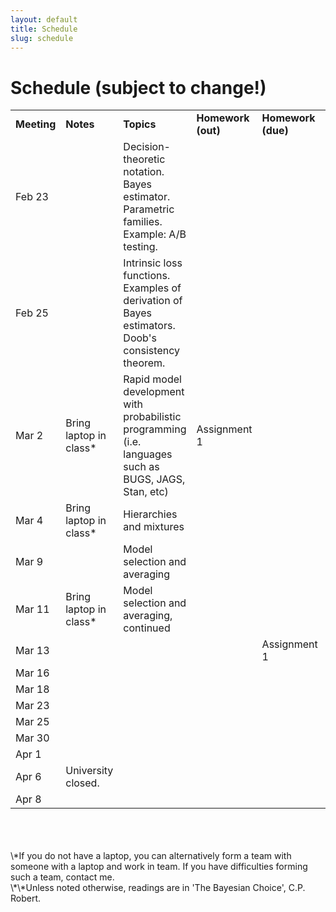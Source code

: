 ```yaml
---
layout: default
title: Schedule
slug: schedule
---
```


Schedule (subject to change!)
=============================


<table>  <tr>    <td><b>Meeting</b></td>    <td><b>Notes</b></td>    <td><b>Topics</b></td>    <td><b>Homework (out)</b></td>    <td><b>Homework (due)</b></td>    <td><b>Readings**</b></td>  </tr>  <tr>    <td>Feb 23</td>    <td></td>    <td>Decision-theoretic notation. Bayes estimator. Parametric families. Example: A/B testing.</td>    <td></td>    <td></td>    <td>1.1, 1.2</td>  </tr>  <tr>    <td>Feb 25</td>    <td></td>    <td>Intrinsic loss functions. Examples of derivation of Bayes estimators. Doob's consistency theorem.</td>    <td></td>    <td></td>    <td>2.1, 2.3, 2.5, 3.3</td>  </tr>  <tr>    <td>Mar 2</td>    <td>Bring laptop in class*</td>    <td>Rapid model development with probabilistic programming (i.e. languages such as BUGS, JAGS, Stan, etc)</td>    <td>Assignment 1</td>    <td></td>    <td></td>  </tr>  <tr>    <td>Mar 4</td>    <td>Bring laptop in class*</td>    <td>Hierarchies and mixtures</td>    <td></td>    <td></td>    <td>10.1, 10.2</td>  </tr>  <tr>    <td>Mar 9</td>    <td></td>    <td>Model selection and averaging</td>    <td></td>    <td></td>    <td>7.1</td>  </tr>  <tr>    <td>Mar 11</td>    <td>Bring laptop in class*</td>    <td>Model selection and averaging, continued</td>    <td></td>    <td></td>    <td>7.3</td>  </tr>  <tr>    <td>Mar 13</td>    <td></td>    <td></td>    <td></td>    <td>Assignment 1</td>    <td></td>  </tr>  <tr>    <td>Mar 16</td>    <td></td>    <td></td>    <td></td>    <td></td>    <td></td>  </tr>  <tr>    <td>Mar 18</td>    <td></td>    <td></td>    <td></td>    <td></td>    <td></td>  </tr>  <tr>    <td>Mar 23</td>    <td></td>    <td></td>    <td></td>    <td></td>    <td></td>  </tr>  <tr>    <td>Mar 25</td>    <td></td>    <td></td>    <td></td>    <td></td>    <td></td>  </tr>  <tr>    <td>Mar 30</td>    <td></td>    <td></td>    <td></td>    <td></td>    <td></td>  </tr>  <tr>    <td>Apr 1</td>    <td></td>    <td></td>    <td></td>    <td></td>    <td></td>  </tr>  <tr>    <td>Apr 6</td>    <td>University closed.</td>    <td></td>    <td></td>    <td></td>    <td></td>  </tr>  <tr>    <td>Apr 8</td>    <td></td>    <td></td>    <td></td>    <td></td>    <td></td>  </tr><!-- schedule --></table>

<br/>
<br/>
<br/>
\*If you do not have a laptop, you can alternatively form a team with someone with a laptop and work in team. If you have difficulties forming such a team, contact me.
<br/>
\*\*Unless noted otherwise, readings are in 'The Bayesian Choice', C.P. Robert.
